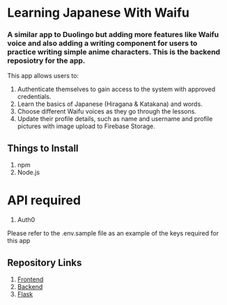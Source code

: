 # Learning Japanese With Waifu
### A similar app to Duolingo but adding more features like Waifu voice and also adding a writing component for users to practice writing simple anime characters. This is the backend reposiotry for the app.

This app allows users to:
1. Authenticate themselves to gain access to the system with approved credentials. 
2. Learn the basics of Japanese (Hiragana & Katakana) and words.
3. Choose different Waifu voices as they go through the lessons.
4. Update their profile details, such as name and username and profile pictures with image upload to Firebase Storage.



## Things to Install
1. npm
2. Node.js

# API required
1. Auth0

Please refer to the .env.sample file as an example of the keys required for this app

## Repository Links
1. <a href="https://github.com/LoyChaiEe/capstone_project_frontend">Frontend</a>
2. <a href="https://github.com/LoyChaiEe/capstone_project_backend">Backend</a>
3. <a href="https://github.com/LoyChaiEe/capstone_flask">Flask</a>

<!-- Which db do I need, how do I install it? How do I install the things to install? More background to the project would also be good. Planning documents, where? -->